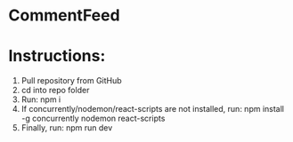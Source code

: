 # CommentFeed

# Instructions:
1. Pull repository from GitHub
2. cd into repo folder
3. Run: npm i
4. If concurrently/nodemon/react-scripts are not installed, run:
npm install -g concurrently nodemon react-scripts
5. Finally, run: npm run dev
